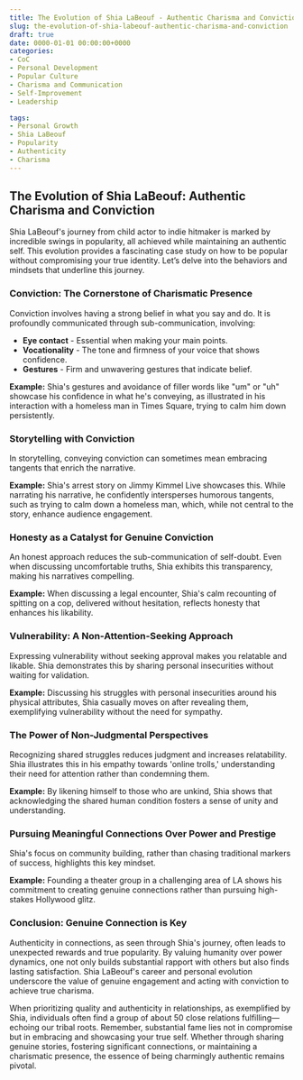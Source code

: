 ```yaml
---
title: The Evolution of Shia LaBeouf - Authentic Charisma and Conviction
slug: the-evolution-of-shia-labeouf-authentic-charisma-and-conviction
draft: true
date: 0000-01-01 00:00:00+0000
categories:
- CoC
- Personal Development
- Popular Culture
- Charisma and Communication
- Self-Improvement
- Leadership

tags:
- Personal Growth
- Shia LaBeouf
- Popularity
- Authenticity
- Charisma
---
```


## The Evolution of Shia LaBeouf: Authentic Charisma and Conviction

Shia LaBeouf's journey from child actor to indie hitmaker is marked by incredible swings in popularity, all achieved while maintaining an authentic self. This evolution provides a fascinating case study on how to be popular without compromising your true identity. Let’s delve into the behaviors and mindsets that underline this journey.

### Conviction: The Cornerstone of Charismatic Presence

Conviction involves having a strong belief in what you say and do. It is profoundly communicated through sub-communication, involving:

- **Eye contact** - Essential when making your main points.
- **Vocationality** - The tone and firmness of your voice that shows confidence.
- **Gestures** - Firm and unwavering gestures that indicate belief.

**Example:** Shia's gestures and avoidance of filler words like "um" or "uh" showcase his confidence in what he's conveying, as illustrated in his interaction with a homeless man in Times Square, trying to calm him down persistently.

### Storytelling with Conviction

In storytelling, conveying conviction can sometimes mean embracing tangents that enrich the narrative.

**Example:** Shia's arrest story on Jimmy Kimmel Live showcases this. While narrating his narrative, he confidently intersperses humorous tangents, such as trying to calm down a homeless man, which, while not central to the story, enhance audience engagement.

### Honesty as a Catalyst for Genuine Conviction

An honest approach reduces the sub-communication of self-doubt. Even when discussing uncomfortable truths, Shia exhibits this transparency, making his narratives compelling.

**Example:** When discussing a legal encounter, Shia's calm recounting of spitting on a cop, delivered without hesitation, reflects honesty that enhances his likability.

### Vulnerability: A Non-Attention-Seeking Approach

Expressing vulnerability without seeking approval makes you relatable and likable. Shia demonstrates this by sharing personal insecurities without waiting for validation.

**Example:** Discussing his struggles with personal insecurities around his physical attributes, Shia casually moves on after revealing them, exemplifying vulnerability without the need for sympathy.

### The Power of Non-Judgmental Perspectives

Recognizing shared struggles reduces judgment and increases relatability. Shia illustrates this in his empathy towards 'online trolls,' understanding their need for attention rather than condemning them.

**Example:** By likening himself to those who are unkind, Shia shows that acknowledging the shared human condition fosters a sense of unity and understanding.

### Pursuing Meaningful Connections Over Power and Prestige

Shia's focus on community building, rather than chasing traditional markers of success, highlights this key mindset.

**Example:** Founding a theater group in a challenging area of LA shows his commitment to creating genuine connections rather than pursuing high-stakes Hollywood glitz.

### Conclusion: Genuine Connection is Key

Authenticity in connections, as seen through Shia's journey, often leads to unexpected rewards and true popularity. By valuing humanity over power dynamics, one not only builds substantial rapport with others but also finds lasting satisfaction. Shia LaBeouf's career and personal evolution underscore the value of genuine engagement and acting with conviction to achieve true charisma.

When prioritizing quality and authenticity in relationships, as exemplified by Shia, individuals often find a group of about 50 close relations fulfilling—echoing our tribal roots. Remember, substantial fame lies not in compromise but in embracing and showcasing your true self. Whether through sharing genuine stories, fostering significant connections, or maintaining a charismatic presence, the essence of being charmingly authentic remains pivotal.
